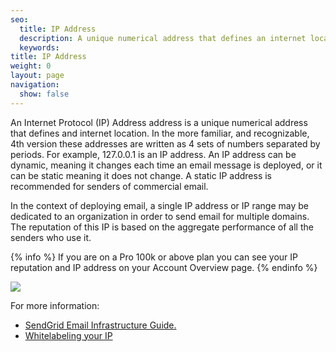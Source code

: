 ```yaml
---
seo:
  title: IP Address
  description: A unique numerical address that defines an internet location.
  keywords:
title: IP Address
weight: 0
layout: page
navigation:
  show: false
---
```


An Internet Protocol (IP) Address address is a unique numerical address that defines and internet location. In the more familiar, and recognizable, 4th version these addresses are written as 4 sets of numbers separated by periods. For example, 127.0.0.1 is an IP address. An IP address can be dynamic, meaning it changes each time an email message is deployed, or it can be static meaning it does not change. A static IP address is recommended for senders of commercial email.

In the context of deploying email, a single IP address or IP range may be dedicated to an organization in order to send email for multiple domains. The reputation of this IP is based on the aggregate performance of all the senders who use it.

{% info %}
If you are on a Pro 100k or above plan you can see your IP reputation and IP address on your Account Overview page.
{% endinfo %}

![]({{root_url}}/images/ip_address_1.png)

For more information:

* [SendGrid Email Infrastructure Guide.](http://resources.sendgrid.com/email-infrastructure-guide/?mc=SendGrid%20Documentation)
* [Whitelabeling your IP]({{root_url}}/User_Guide/Setting_Up_Your_Server/Whitelabeling/index.html)
